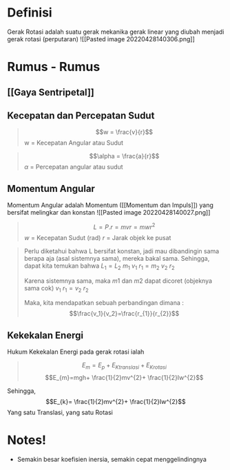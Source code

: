 # Definisi
Gerak Rotasi adalah suatu gerak mekanika gerak linear yang diubah menjadi gerak rotasi (perputaran)
![[Pasted image 20220428140306.png]]

# Rumus - Rumus
## [[Gaya Sentripetal]]

## Kecepatan dan Percepatan Sudut
> $$w = \frac{v}{r}$$
> w = Kecepatan Angular atau Sudut

>$$\alpha = \frac{a}{r}$$
> $\alpha$ = Percepatan angular atau sudut

## Momentum Angular
Momentum Angular adalah Momentum ([[Momentum dan Impuls]]) yang bersifat melingkar dan konstan
![[Pasted image 20220428140027.png]]
>$$L=P. r = mvr=mwr^2$$
> $w$ = Kecepatan Sudut (rad)
> $r$ = Jarak objek ke pusat


> Perlu diketahui bahwa L bersifat konstan, jadi mau dibandingin sama berapa aja (asal sistemnya sama), mereka bakal sama. Sehingga, dapat kita temukan bahwa
> $L_{1}= L_{2}$
> $m_{1} \ v_{1} \ r_{1}= m_{2} \ v_{2} \ r_{2}$
> 
> Karena sistemnya sama, maka $m1$ dan $m2$ dapat dicoret (objeknya sama cok)
> $v_{1} \ r_{1}= v_{2} \ r_{2}$
> 
> Maka, kita mendapatkan sebuah perbandingan dimana :
> $$\frac{v_1}{v_2}=\frac{r_{1}}{r_{2}}$$


## Kekekalan Energi
Hukum Kekekalan Energi pada gerak rotasi ialah
>$$E_{m}= E_p+E_{Ktranslasi} + E_{Krotasi}$$
>$$E_{m}=mgh+ \frac{1}{2}mv^{2}+ \frac{1}{2}Iw^{2}$$

Sehingga,
$$E_{k}= \frac{1}{2}mv^{2}+ \frac{1}{2}Iw^{2}$$
Yang satu Translasi, yang satu Rotasi

# Notes!
- Semakin besar koefisien inersia, semakin cepat menggelindingnya